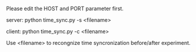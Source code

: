 Please edit the HOST and PORT parameter first.

server: python time_sync.py -s \<filename\>

client: python time_sync.py -c \<filename\>

Use \<filename\> to recongnize time syncronization before/after experiment.
